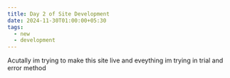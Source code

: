 ```yaml
---
title: Day 2 of Site Development
date: 2024-11-30T01:00:00+05:30
tags:
  - new
  - development
---
```


Acutally im trying to make this site live and eveything im trying in trial and error method 

